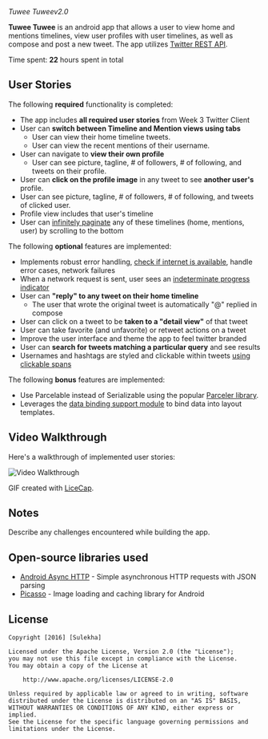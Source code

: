 *Tuwee Tuweev2.0*

**Tuwee Tuwee** is an android app that allows a user to view home and mentions timelines, view user profiles with user timelines, as well as compose and post a new tweet. The app utilizes [Twitter REST API](https://dev.twitter.com/rest/public).

Time spent: **22** hours spent in total

## User Stories

The following **required** functionality is completed:

* The app includes **all required user stories** from Week 3 Twitter Client
* User can **switch between Timeline and Mention views using tabs**
  * User can view their home timeline tweets.
  * User can view the recent mentions of their username.
* User can navigate to **view their own profile**
  * User can see picture, tagline, # of followers, # of following, and tweets on their profile.
* User can **click on the profile image** in any tweet to see **another user's** profile.
 * User can see picture, tagline, # of followers, # of following, and tweets of clicked user.
 * Profile view includes that user's timeline
* User can [infinitely paginate](http://guides.codepath.com/android/Endless-Scrolling-with-AdapterViews-and-RecyclerView) any of these timelines (home, mentions, user) by scrolling to the bottom

The following **optional** features are implemented:

* Implements robust error handling, [check if internet is available](http://guides.codepath.com/android/Sending-and-Managing-Network-Requests#checking-for-network-connectivity), handle error cases, network failures
* When a network request is sent, user sees an [indeterminate progress indicator](http://guides.codepath.com/android/Handling-ProgressBars#progress-within-actionbar)
* User can **"reply" to any tweet on their home timeline**
  * The user that wrote the original tweet is automatically "@" replied in compose
* User can click on a tweet to be **taken to a "detail view"** of that tweet
 * User can take favorite (and unfavorite) or retweet actions on a tweet
* Improve the user interface and theme the app to feel twitter branded
* User can **search for tweets matching a particular query** and see results
* Usernames and hashtags are styled and clickable within tweets [using clickable spans](http://guides.codepath.com/android/Working-with-the-TextView#creating-clickable-styled-spans)

The following **bonus** features are implemented:

* Use Parcelable instead of Serializable using the popular [Parceler library](http://guides.codepath.com/android/Using-Parceler).
* Leverages the [data binding support module](http://guides.codepath.com/android/Applying-Data-Binding-for-Views) to bind data into layout templates.




## Video Walkthrough

Here's a walkthrough of implemented user stories:

<img src='https://github.com/YSulekha/Tuwee_TuweeFrag/blob/master/TwitterClientv3.gif' title='Video Walkthrough' width='' alt='Video Walkthrough' />

GIF created with [LiceCap](http://www.cockos.com/licecap/).

## Notes

Describe any challenges encountered while building the app.

## Open-source libraries used

- [Android Async HTTP](https://github.com/loopj/android-async-http) - Simple asynchronous HTTP requests with JSON parsing
- [Picasso](http://square.github.io/picasso/) - Image loading and caching library for Android

## License

    Copyright [2016] [Sulekha]

    Licensed under the Apache License, Version 2.0 (the "License");
    you may not use this file except in compliance with the License.
    You may obtain a copy of the License at

        http://www.apache.org/licenses/LICENSE-2.0

    Unless required by applicable law or agreed to in writing, software
    distributed under the License is distributed on an "AS IS" BASIS,
    WITHOUT WARRANTIES OR CONDITIONS OF ANY KIND, either express or implied.
    See the License for the specific language governing permissions and
    limitations under the License.